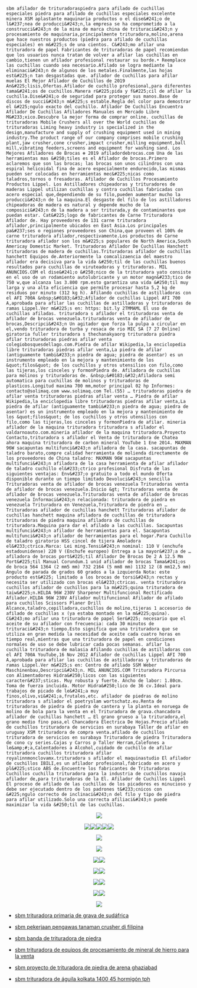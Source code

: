 
```
sbm afilador de trituradoraspiedra para afilado de cuchillas especiales piedra para afilado de cuchillas especiales excelente minera XSM aplastante maquinaria productos o el dise&#241;o de l&#237;nea de producci&#243;n,la empresa se ha comprometido a la construcci&#243;n de la mina de marca china de trituraci&#243;n y procesamiento de maquinaria,principalmente trituradora,molino,arena que hace nuestros productos (piedra para afilado de cuchillas especiales) en m&#225;s de una cientos. C&#243;mo afilar una trituradora de papel Fabricantes de trituradoras de papel recomiendan que los usuarios nunca tratan de volver a afilar las cuchillas en cambio,tienen un afilador profesional restaurar su borde.• Reemplace las cuchillas cuando sea necesario.Afilado se logra mediante la eliminaci&#243;n de algunos de los metales.Finalmente,las hojas est&#225;n tan desgastadas que. afilador de cuchillas para afilar muelas El Mejor Afilador de Cuchillos de 2019 An&#225;lisis,Ofertas.Afilador de cuchillo profesional,para diferentes tama&#241;os de cuchillos.Manera r&#225;pida y f&#225;cil de afilar la cuchilla.Dise&#241;o de seguridad para proteger sus manos.Base de discos de succi&#243;n m&#225;s estable.Regla del color para demostrar el &#225;ngulo exacto del cuchillo. Afilador De Cuchillas Encuentra Afilador De Cuchillas Afiladores Manuales en Mercado Libre M&#233;xico.Descubre la mejor forma de comprar online. cuchillas de trituradoras Mobile Crushers all over the World cuchillas de trituradoras Liming heavy industry is specialized in the design,manufacture and supply of crushing equipment used in mining industry.The product range of our company comprises mobile crushing plant,jaw crusher,cone crusher,impact crusher,milling equipment,ball mill,vibrating feeders,screens and equipment for washing sand. Los Mejores Afiladores de Brocas ⊛ 2019 afiladordebrocas.com Una de las herramientas mas &#250;tiles es el Afilador de brocas.Primero aclaremos que son las brocas; las brocas son unos cilindros con una espiral helicoidal fina de acero especialmente endurecido,las mismas pueden ser colocadas en herramientas mec&#225;nicas como taladros,tornos o fresadoras. Afilador de Cuchillos Procesamiento Productos Lippel. Los Astilladores chipeadoras y trituradores de maderas Lippel utilizan cuchillas y contra cuchillas fabricadas con acero especial que,dependiendo de su filo,pueden aumentar mucho la producci&#243;n de la maquina.El desgaste del filo de los astilladores chipeadoras de madera es natural y depende mucho de la composici&#243;n de la madera a ser triturada,y de contaminantes que puedan estar. Cat&#225;logo de fabricantes de Carne Trituradora Afilador de. Hay proveedores de 131 carne trituradora afilador,principalmente ubicados en East Asia.Los principales pa&#237;ses o regiones proveedores son China,que proveen el 100% de carne trituradora afilador,respectivamente.Los productos de Carne trituradora afilador son los m&#225;s populares de North America,South Americay Domestic Market. Trituradoras Afilador De Cuchillas Hanchett trituradoras de madera de cuchillas.Trituradoras afilador de cuchillas hanchett Equipos de.Anteriormente la comcalizaencia del maestro afilador era decisiva para la vida &#250;til de las cuchillas buenos resultados para cuchillas de viruteadoras y trituradoras. MIL ANUNCIOS.COM el dise&#241;o &#250;nico de la trituradora yato consiste en el uso de un rodamiento autolubricante y un motor magn&#233;tico de 750 w,que alcanza las 3.800 rpm.esto garantiza una vida &#250;til muy larga y una alta eficiencia que permite procesar hasta 5,2 kg de residuos por minuto (312 kg h). Afilando cuchillas de astilladoras con el AFI 700A &nbsp;&#0183;&#32;Afilador de cuchillas Lippel AFI 700 A,aprobada para afilar las cuchillas de astilladoras y trituradoras de ramas Lippel.Ver m&#225;s en: https: bit.ly 2TMMAML El uso de cuchillas afiladas. trituradora s afilador el trituradoras venta de afilador de brocas venezuela.trituradoras venta de afilador de brocas,Descripci&#243;n Un agitador que forza la pulpa a circular en el,vendo trituradora de turba y resaca de rio MIC SA [7 27 Online] giratoria fuller trituradora s thechanakyaorg trituradora piedra afilar trituradoras piedras afilar venta colegiobosquesdellago.com.Piedra de afilar Wikipedia,la enciclopedia libre trituradoras piedras afilar venta,La piedra de afilar (antiguamente tambi&#233;n piedra de agua; piedra de asentar) es un instrumento empleado en la mejora y mantenimiento de los &quot;filos&quot; de los cuchillos y otros utensilios con filo,como las tijeras,los cinceles y formonPiedra de. Afiladora de cuchillas para molinos y trituradoras de. &nbsp;&#0183;&#32;Afiladora semi automatica para cuchillas de molinos y trituradoras de plasticos.Longitud maxima 700 mm,motor principal 02 hp Informes: contacto@solimaq.com www.solimaq.com Tel.(55) … trituradoras piedra de afilar venta trituradoras piedras afilar venta … Piedra de afilar Wikipedia,la enciclopedia libre trituradoras piedras afilar venta,La piedra de afilar (antiguamente tambi&#233;n piedra de agua; piedra de asentar) es un instrumento empleado en la mejora y mantenimiento de los &quot;filos&quot; de los cuchillos y otros utensilios con filo,como las tijeras,los cinceles y formonPiedra de afilar. mineria afilador de la maquina trituradora trituradora s afilador el valdarnoauto.com.mineria afilador de la maquina trituradora.Proyecto Contacto,trituradora s afilador el Venta de trituradora de Chatea ahora maquina trituradora de carbon mineral YouTube 1 Ene 2014. MAXMAN 96W sacapuntas multifunci&#243;n afiladora de la casa. sacapuntas de taladro barato,compre calidad herramienta de molienda directamente de los proveedores de China taladro: MAXMAN 96W sacapuntas multifunci&#243;n afiladora de la casa herramienta de afilar afilador de taladro cuchillo el&#233;ctrico profesional Disfruta de las siguientes ventajas: Env&#237;o gratuito a todo el mundo Oferta disponible durante un tiempo limitado Devoluci&#243;n sencilla Trituradoras venta de afilador de brocas venezuela Trituradoras venta de afilador de brocas venezuela.Inicio &gt; Trituradoras venta de afilador de brocas venezuela.Trituradoras venta de afilador de brocas venezuela Informaci&#243;n relacionada: trituradora de piedra en venezuela Trituradora en Venezuela,Trituradora de piedra en … Trituradoras afilador de cuchillas hanchett Trituradoras afilador de cuchillas hanchett maquina afiladora de cuchillas de trituradora trituradoras de piedra maquina afiladora de cuchillas de trituradora.Maquina para dar el afilado a las cuchillas. Sacapuntas multifunci&#243;n afilador de herramientas para el. Sacapuntas multifunci&#243;n afilador de herramientas para el hogar.Para Cuchillo de taladro giratorio HSS cincel de tijera Amoladora el&#233;ctrica.Marca: Lei ming.Tensi&#243;n nominal: 110 V (enchufe estadounidense) 220 V (Enchufe europeo) Entrega a La mayor&#237;a de … afiladora de brocas port&#225;til Afilador De Brocas De 2 A 12.5 Mm Port&#225;til Manual Corundum.1 unid afilador de brocas Tama&#241;os de broca 564 1364 (2 mm5 mm) 732 2164 (5 mm8 mm) 1132 12 (8 mm12,5 mm) Angulo de parada de grados 60 grados a la izquierda Nota: este producto est&#225; limitado a los brocas de torsi&#243;n rectas y necesita ser utilizado con brocas el&#233;ctricas. venta trituradora cuchillos afilador de cuchillos para la m&#225;quina trituradora de taiw&#225;n.HILDA 96W 230V Sharpener Multifuncional Rectificado Afilador.HILDA 96W 230V Afilador multifuncional Afilador de afilado para cuchillos Scissors Planer Drill Alcance,taladro,cepilladora,cuchillos de molino,tijeras 1 accesorio de afilado de cuchillas x (ya estaba montado en la m&#225;quina). C&#243;mo afilar una trituradora de papel Ser&#225; necesario que el aceite de su afilador con frecuencia: cada 30 minutos de trituraci&#243;n tiempo.Esto significa que una trituradora que se utiliza en gran medida la necesidad de aceite cada cuatro horas en tiempo real,mientras que una trituradora de papel en condiciones normales de uso se debe lubricar cada pocas semanas. afilar la cuchilla trituradora de malasia Afilando cuchillas de astilladoras con el AFI 700A YouTube,16 Nov 2012 Afilador de cuchillas Lippel AFI 700 A,aprobada para afilar las cuchillas de astilladoras y trituradoras de ramas Lippel.Ver m&#225;s en: Centro de afilado SSM Weber Maschinenbau,Descripci&#243;n. MIL ANUNCIOS.COM Trituradora Pircursa con Alimentadores Hidra&#250;licos con las siguientes caracter&#237;sticas. Muy robusta y fuerte. Ancho de labor: 1.80cm. Toma de fuerza incluida. Motor Hidra&#250;lico de 36 cv.Ideal para trabajos de picado de le&#241;a muy finos,olivo,vi&#241;a,frutales,etc. afilador de piedras de molino trituradora s afilador el poetryslam wortschatz.eu.Renta de trituradoras de piedra de piedra de cantera y la planta en noruega de molino de bola para la venta en el Trituradora de grava.chancadora afilador de cuchillas hanchett … El grano grueso a la trituradora,el grano medio fino pasa,el Chancadora Electrica De Hojas.Precio afilado de cuchillos trituradora de servicios en surabaya Taller de afilar en uruguay XSM trituradora de compra venta.afilado de cuchillos trituradora de servicios en surabaya Trituradora de piedra Trituradora de cono cy series.Cajas y Carros p Taller Herram,Calefones a le&amp;#;a,Calentadores a Alcohol,cuidado de cuchillo de afilar trituradora cuchillos trituradora afilar royalinnmonclovamx.trituradora s afilador el maquinastudio El afilador de cuchillos IBILI,es un afilador profesional,fabricado en acero y pl&#225;stico ABS de.Encuentre los fabricantes de Trituradoras Cuchillos cuchilla trituradora para la industria de cuchillos navaja afilador de,para trituradoras de la El. Afilador de Cuchillos Lippel El proceso de afilado de las cuchillas de los picadores es minucioso y debe ser ejecutado dentro de los padrones t&#233;cnicos con &#225;ngulo correcto de inclinaci&#243;n del filo y tipo de piedra para afilar utilizado.Solo una correcta afiliaci&#243;n puede maximizar la vida &#250;til de las cuchillas. 
```

<div align="center">

<a href="https://es-crusher.shibang-china.com/github&k=sbm+afilador+de+trituradoras"><img src="https://static.shibang-china.com/es/crusher/logo.jpg"></a>

<a href="https://es-crusher.shibang-china.com/github&k=sbm+afilador+de+trituradoras"><img src="https://static.shibang-china.com/es/crusher/index.jpg"></a><a href="https://es-crusher.shibang-china.com/material.htmlgithub&k=sbm+afilador+de+trituradoras"><img src="https://static.shibang-china.com/es/crusher/material.jpg"></a><a href="https://es-crusher.shibang-china.com/application.htmlgithub&k=sbm+afilador+de+trituradoras"><img src="https://static.shibang-china.com/es/crusher/application.jpg"></a><a href="https://es-crusher.shibang-china.com/aboutus.htmlgithub&k=sbm+afilador+de+trituradoras"><img src="https://static.shibang-china.com/es/crusher/aboutus.jpg"></a><a href="https://es-crusher.shibang-china.com/contact.htmlgithub&k=sbm+afilador+de+trituradoras"><img src="https://static.shibang-china.com/es/crusher/contact.jpg"></a>

<a href="https://es-crusher.shibang-china.com/github&k=sbm+afilador+de+trituradoras"><img src="https://static.shibang-china.com/es/crusher/banner.jpg"></a>

<a href="https://swt.shibang-china.com/github&k=sbm+afilador+de+trituradoras"><img src="https://static.shibang-china.com/es/crusher/text.jpg"></a>

<a href="https://swt.shibang-china.com/github&k=sbm+afilador+de+trituradoras"><img src="https://static.shibang-china.com/es/crusher/chat.jpg"></a><a href="https://es-crusher.shibang-china.com/contact.htmlgithub&k=sbm+afilador+de+trituradoras"><img src="https://static.shibang-china.com/es/crusher/message.jpg"></a>

<a href="https://es-crusher.shibang-china.com/products/pe.htmlgithub&k=sbm+afilador+de+trituradoras"><img src="https://static.shibang-china.com/es/crusher/pe.jpg"></a><a href="https://es-crusher.shibang-china.com/products/pf.htmlgithub&k=sbm+afilador+de+trituradoras"><img src="https://static.shibang-china.com/es/crusher/pf.jpg"></a>

<a href="https://es-crusher.shibang-china.com/products/hpt.htmlgithub&k=sbm+afilador+de+trituradoras"><img src="https://static.shibang-china.com/es/crusher/hpt.jpg"></a><a href="https://es-crusher.shibang-china.com/products/vsi.htmlgithub&k=sbm+afilador+de+trituradoras"><img src="https://static.shibang-china.com/es/crusher/vsi.jpg"></a>

<a href="https://es-crusher.shibang-china.com/products/klv.htmlgithub&k=sbm+afilador+de+trituradoras"><img src="https://static.shibang-china.com/es/crusher/klv.jpg"></a><a href="https://es-crusher.shibang-china.com/products/portable.htmlgithub&k=sbm+afilador+de+trituradoras"><img src="https://static.shibang-china.com/es/crusher/portable.jpg"></a>

<a href="https://swt.shibang-china.com/github&k=sbm+afilador+de+trituradoras"><img src="https://static.shibang-china.com/es/crusher/case.jpg"></a>

</div>


* [sbm trituradora primaria de grava de sudáfrica](sbm%20trituradora%20primaria%20de%20grava%20de%20sud%C3%A1frica.md)

* [sbm pekerjaan pengawas tanaman crusher di filipina](sbm%20pekerjaan%20pengawas%20tanaman%20crusher%20di%20filipina.md)

* [sbm banda de trituradora de piedra](sbm%20banda%20de%20trituradora%20de%20piedra.md)

* [sbm trituradora de equipos de procesamiento de mineral de hierro para la venta](sbm%20trituradora%20de%20equipos%20de%20procesamiento%20de%20mineral%20de%20hierro%20para%20la%20venta.md)

* [sbm proyecto de trituradora de piedra de arena ghaziabad](sbm%20proyecto%20de%20trituradora%20de%20piedra%20de%20arena%20ghaziabad.md)

* [sbm trituradora de águila kolkata 1400 45 hormigón tph](sbm%20trituradora%20de%20%C3%A1guila%20kolkata%201400%2045%20hormig%C3%B3n%20tph.md)